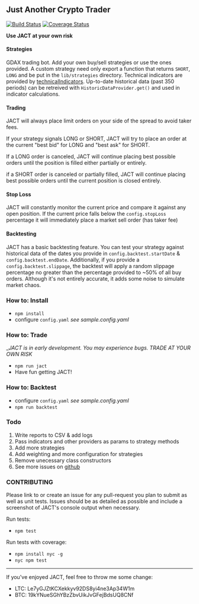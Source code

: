 ## Just Another Crypto Trader

[![Build Status](https://travis-ci.org/kylerberry/JACT.svg?branch=master)](https://travis-ci.org/kylerberry/JACT)
[![Coverage Status](https://coveralls.io/repos/github/kylerberry/JACT/badge.svg?branch=master)](https://coveralls.io/github/kylerberry/JACT?branch=master)

__Use JACT at your own risk__

#### Strategies
GDAX trading bot. Add your own buy/sell strategies or use the ones provided. A custom strategy need only export a function that returns `SHORT`, `LONG` and be put in the `lib/strategies` directory. Technical indicators are provided by [technicalIndicators](https://github.com/anandanand84/technicalindicators). Up-to-date historical data (past 350 periods) can be retreived with `HistoricDataProvider.get()` and used in indicator calculations.

#### Trading
JACT will always place limit orders on your side of the spread to avoid taker fees.

If your strategy signals LONG or SHORT, JACT will try to place an order at the current "best bid" for LONG and "best ask" for SHORT.

If a LONG order is canceled, JACT will continue placing best possible orders until the position is filled either partially or entirely.

if a SHORT order is canceled or partially filled, JACT will continue placing best possible orders until the current position is closed entirely.

#### Stop Loss
JACT will constantly monitor the current price and compare it against any open position. If the current price falls below the `config.stopLoss` percentage it will immediately place a market sell order (has taker fee)

#### Backtesting
JACT has a basic backtesting feature. You can test your strategy against historical data of the dates you provide in `config.backtest.startDate` & `config.backtest.endDate`. Additionally, if you provide a `config.backtest.slippage`, the backtest will apply a random slippage percentage no greater than the percentage provided to ~50% of all buy orders. Although it's not entirely accurate, it adds some noise to simulate market chaos.

### How to: Install
- `npm install`
- configure `config.yaml` _*see sample.config.yaml*_

### How to: Trade
_*JACT is in early development. You may experience bugs. TRADE AT YOUR OWN RISK*
- `npm run jact`
- Have fun getting JACT!

### How to: Backtest

- configure `config.yaml` _*see sample.config.yaml*_
- `npm run backtest`

### Todo
1. Write reports to CSV & add logs
2. Pass indicators and other providers as params to strategy methods
3. Add more strategies
4. Add weighting and more configuration for strategies
5. Remove unecessary class constructors
6. See more issues on [github](https://github.com/kylerberry/JACT/issues)

### CONTRIBUTING
Please link to or create an issue for any pull-request you plan to submit as well as unit tests. Issues should be as detailed as possible and include a screenshot of JACT's console output when necessary.

Run tests:
- `npm test`

Run tests with coverage:
- `npm install nyc -g`
- `nyc npm test`

___

If you've enjoyed JACT, feel free to throw me some change:
- LTC: Le7yGJZtKCXekkyv92DS8yi4ne3Ap34W1m
- BTC: 19kYNueSGhYBzZbvUikJvGFejBdsUQ8CNf
